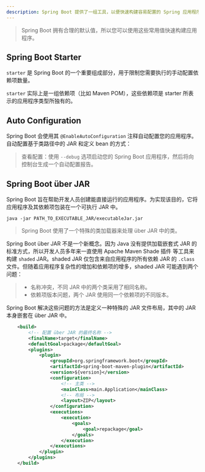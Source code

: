 ```yaml
---
description: Spring Boot 提供了一组工具，以便快速构建容易配置的 Spring 应用程序。大多数情况下，只需极少的配置，就可以快速获得一个正常运行的 Spring 应用程序。
---
```


> Spring Boot 拥有合理的默认值，所以您可以使用这些常用值快速构建应用程序。

## Spring Boot Starter

`starter` 是 Spring Boot 的一个重要组成部分，用于限制您需要执行的手动配置依赖项数量。

`starter` 实际上是一组依赖项（比如 Maven POM），这些依赖项是 starter 所表示的应用程序类型所独有的。

## Auto Configuration

Spring Boot 会使用其 `@EnableAutoConfiguration` 注释自动配置您的应用程序。自动配置基于类路径中的 JAR 和定义 bean 的方式：

> 查看配置：使用 `--debug` 选项启动您的 Spring Boot 应用程序，然后将向控制台生成一个自动配置报告。

## Spring Boot über JAR

Spring Boot 旨在帮助开发人员创建能直接运行的应用程序。为实现该目的，它将应用程序及其依赖项包装在一个可执行 JAR 中。

```shell
java -jar PATH_TO_EXECUTABLE_JAR/executableJar.jar
```

> Spring Boot 使用了一个特殊的类加载器来处理 über JAR 中的类。

Spring Boot über JAR 不是一个新概念。因为 Java 没有提供加载嵌套式 JAR 的标准方式，所以开发人员多年来一直使用 Apache Maven Shade 插件 等工具来构建 `shaded` JAR。shaded JAR 仅包含来自应用程序的所有依赖 JAR 的 `.class` 文件。但随着应用程序复杂性的增加和依赖项的增多，shaded JAR 可能遇到两个问题：

> - 名称冲突，不同 JAR 中的两个类采用了相同名称。
> - 依赖项版本问题，两个 JAR 使用同一个依赖项的不同版本。

Spring Boot 解决这些问题的方法是定义一种特殊的 JAR 文件布局，其中的 JAR 本身嵌套在 über JAR 中。

```xml
	<build>
	    <!-- 配置 über JAR 的最终名称 -->
		<finalName>target</finalName>
		<defaultGoal>package</defaultGoal>
		<plugins>
			<plugin>
				<groupId>org.springframework.boot</groupId>
				<artifactId>spring-boot-maven-plugin</artifactId>
				<version>${version}</version>
				<configuration>
				    <!-- 主类 -->
					<mainClass>main.Application</mainClass>
					<!-- 布局 -->
					<layout>ZIP</layout>
				</configuration>
				<executions>
					<execution>
						<goals>
							<goal>repackage</goal>
						</goals>
					</execution>
				</executions>
			</plugin>
		</plugins>
	</build>
```